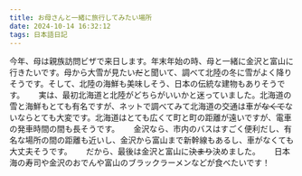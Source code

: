 ```yaml
---
title: お母さんと一緒に旅行してみたい場所
date: 2024-10-14 16:32:12
tags: 日本語日記
---
```

今年、母は親族訪問ビザで来日します。年末年始の時、母と一緒に金沢と富山に行きたいです。母から大雪が見たい~~だ~~と聞いて、調べて北陸の冬に雪がよく降りそうです。そして、北陸の海鮮も美味しそう、日本の伝統な建物もありそうです。　　
実は、最初北海道と北陸がどちらがいいかと迷っていました。北海道の雪と海鮮もとても有名ですが、ネットで調べてみて北海道の交通は車が~~なくて~~ないならとても大変です。北海道はとても広くて町と町の距離が遠いですが、電車の発車時間の間も長そうです。　　
金沢なら、市内のバスはすごく便利だし、有名な場所の間の距離も近いし、金沢から富山まで新幹線もあるし、車がなくても大丈夫そうです。　　
だから、最後は金沢と富山に~~決まり~~決めました。　　
日本海の寿司や金沢のおでんや富山のブラックラーメンなどが食べたいです！